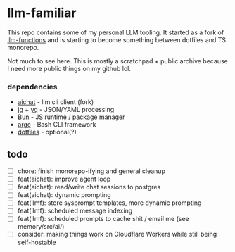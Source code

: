 # llm-familiar
This repo contains some of my personal LLM tooling. It started as a fork of [llm-functions](https://github.com/sigoden/llm-functions) and is starting to become something between dotfiles and TS monorepo.

Not much to see here. This is mostly a scratchpad + public archive because I need more public things on my github lol.

### dependencies
* [aichat](https://github.com/illbloo/aichat) - llm cli client (fork)
* [jq](https://github.com/jqlang/jq/tree/master) + [yq](https://github.com/kislyuk/yq) - JSON/YAML processing
* [Bun](https://bun.sh/) - JS runtime / package manager
* [argc](https://github.com/sigoden/argc) - Bash CLI framework
* [dotfiles](https://github.com/illbloo/dotfiles) - optional(?)

## todo
- [ ] chore: finish monorepo-ifying and general cleanup
- [ ] feat(aichat): improve agent loop
- [ ] feat(aichat): read/write chat sessions to postgres
- [ ] feat(aichat): dynamic prompting
- [ ] feat(llmf): store sysprompt templates, more dynamic prompting
- [ ] feat(llmf): scheduled message indexing
- [ ] feat(llmf): scheduled prompts to cache shit / email me (see memory/src/ai/)
- [ ] consider: making things work on Cloudflare Workers while still being self-hostable
